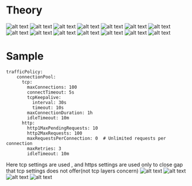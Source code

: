 # Theory
![alt text](image-2.png)
![alt text](image-3.png)
![alt text](image-4.png)
![alt text](image-5.png)
![alt text](image-6.png)
![alt text](image-7.png)
![alt text](image-8.png)
![alt text](image-9.png)
![alt text](image-10.png)
![alt text](image-11.png)
![alt text](image-12.png)
![alt text](image-13.png)
![alt text](image-14.png)
![alt text](image-15.png)

# Sample
```
trafficPolicy:
    connectionPool:
      tcp:
        maxConnections: 100
        connectTimeout: 5s
        tcpKeepalive:
          interval: 30s
          timeout: 10s
        maxConnectionDuration: 1h
        idleTimeout: 10m
      http:
        http1MaxPendingRequests: 10
        http2MaxRequests: 100
        maxRequestsPerConnection: 0  # Unlimited requests per connection
        maxRetries: 3
        idleTimeout: 10m
```

Here tcp settings are used , and https settings are used only to close gap that tcp settings does not offer(not tcp layers concern)
![alt text](image-16.png)
![alt text](image-17.png)
![alt text](image-18.png)
![alt text](image-19.png)